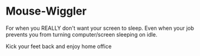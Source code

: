 # Mouse-Wiggler

For when you REALLY don't want your screen to sleep. Even when your job prevents you from turning computer/screen sleeping on idle.

Kick your feet back and enjoy home office
